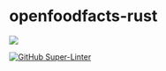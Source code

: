 # openfoodfacts-rust

<img src="https://avatars.githubusercontent.com/t/4526186?s=280&v=4">

[![GitHub Super-Linter](https://github.com/openfoodfacts/openfoodfacts-rust/workflows/Lint%20Code%20Base/badge.svg)](https://github.com/marketplace/actions/super-linter)
